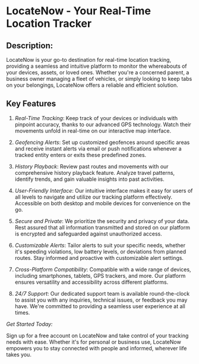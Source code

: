 # LocateNow - Your Real-Time Location Tracker

## Description:

LocateNow is your go-to destination for real-time location tracking, providing a seamless and intuitive platform to monitor the whereabouts of your devices, assets, or loved ones. Whether you're a concerned parent, a business owner managing a fleet of vehicles, or simply looking to keep tabs on your belongings, LocateNow offers a reliable and efficient solution.

## Key Features

1. *Real-Time Tracking*: Keep track of your devices or individuals with pinpoint accuracy, thanks to our advanced GPS technology. Watch their movements unfold in real-time on our interactive map interface.

2. *Geofencing Alerts*: Set up customized geofences around specific areas and receive instant alerts via email or push notifications whenever a tracked entity enters or exits these predefined zones.

3. *History Playback*: Review past routes and movements with our comprehensive history playback feature. Analyze travel patterns, identify trends, and gain valuable insights into past activities.

4. *User-Friendly Interface*: Our intuitive interface makes it easy for users of all levels to navigate and utilize our tracking platform effectively. Accessible on both desktop and mobile devices for convenience on the go.

5. *Secure and Private*: We prioritize the security and privacy of your data. Rest assured that all information transmitted and stored on our platform is encrypted and safeguarded against unauthorized access.

6. *Customizable Alerts*: Tailor alerts to suit your specific needs, whether it's speeding violations, low battery levels, or deviations from planned routes. Stay informed and proactive with customizable alert settings.

7. *Cross-Platform Compatibility*: Compatible with a wide range of devices, including smartphones, tablets, GPS trackers, and more. Our platform ensures versatility and accessibility across different platforms.

8. *24/7 Support*: Our dedicated support team is available round-the-clock to assist you with any inquiries, technical issues, or feedback you may have. We're committed to providing a seamless user experience at all times.

*Get Started Today:*

Sign up for a free account on LocateNow and take control of your tracking needs with ease. Whether it's for personal or business use, LocateNow empowers you to stay connected with people and informed, wherever life takes you.
